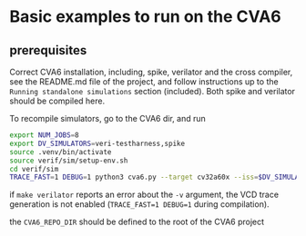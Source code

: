 # Basic examples to run on the CVA6

## prerequisites
Correct CVA6 installation, including, spike, verilator and the cross compiler, see the README.md file of the project, and follow instructions up to the `Running standalone simulations` section (included). Both spike and verilator should be compiled here.

To recompile simulators, go to the CVA6 dir, and run
```sh
export NUM_JOBS=8
export DV_SIMULATORS=veri-testharness,spike
source .venv/bin/activate
source verif/sim/setup-env.sh
cd verif/sim
TRACE_FAST=1 DEBUG=1 python3 cva6.py --target cv32a60x --iss=$DV_SIMULATORS --iss_yaml=cva6.yaml --c_tests ../tests/custom/hello_world/hello_world.c --linker=../../config/gen_from_riscv_config/linker/link.ld --gcc_opts="-static -mcmodel=medany -fvisibility=hidden -nostdlib -nostartfiles -g ../tests/custom/common/syscalls.c ../tests/custom/common/crt.S -lgcc -I../tests/custom/env -I../tests/custom/common"
```

if `make verilator` reports an error about the `-v` argument, the VCD trace generation is not enabled (`TRACE_FAST=1 DEBUG=1` during compilation).

the `CVA6_REPO_DIR` should be defined to the root of the CVA6 project